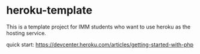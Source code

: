 # heroku-template
This is a template project for IMM students who want to use heroku as the hosting service.

quick start: https://devcenter.heroku.com/articles/getting-started-with-php

